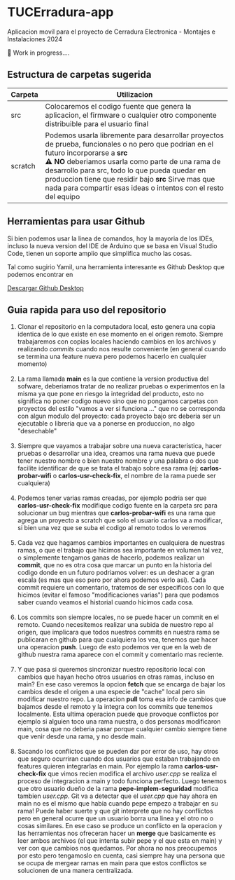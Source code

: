 # TUCErradura-app
Aplicacion movil para el proyecto de Cerradura Electronica - Montajes e Instalaciones 2024

🚧 Work in progress....

## Estructura de carpetas sugerida

|Carpeta|Utilizacion|
|------|-----|
|src|Colocaremos el codigo fuente que genera la aplicacion, el firmware o cualquier otro componente distribuible para el usuario final|
|scratch|Podemos usarla libremente para desarrollar proyectos de prueba, funcionales o no pero que podrian en el futuro incorporarse a **src**<br>⚠️ **NO** deberiamos usarla como parte de una rama de desarrollo para src, todo lo que pueda quedar en produccion tiene que residir bajo **src** Sirve mas que nada para compartir esas ideas o intentos con el resto del equipo |

## Herramientas para usar Github

Si bien podemos usar la linea de comandos, hoy la mayoria de los IDEs, incluso la nueva version del IDE de Arduino que se basa en Visual Studio Code, tienen un soporte amplio que simplifica mucho las cosas.

Tal como sugirio Yamil, una herramienta interesante es Github Desktop que podemos encontrar en 

[Descargar Github Desktop](https://desktop.github.com/download)

## Guia rapida para uso del repositorio

1. Clonar el repositorio en la computadora local, esto genera una copia identica de lo que existe en ese momento en el origen remoto. Siempre trabajaremos con copias locales haciendo cambios en los archivos y realizando *commits* cuando nos resulte conveniente (en general cuando se termina una feature nueva pero podemos hacerlo en cualquier momento)<br><br>
2. La rama llamada **main** es la que contiene la version productiva del sofware, deberiamos tratar de no realizar pruebas o experimentos en la misma ya que pone en riesgo la integridad del producto, esto no significa no poner codigo nuevo sino que no pongamos carpetas con proyectos del estilo "vamos a ver si funciona ..." que no se corresponda con algun modulo del proyecto: cada proyecto bajo src deberia ser un ejecutable o libreria que va a ponerse en produccion, no algo "desechable"<br><br>
3. Siempre que vayamos a trabajar sobre una nueva caracteristica, hacer pruebas o desarrollar una idea, creamos una rama nueva que puede tener nuestro nombre o bien nuestro nombre y una palabra o dos que facilite identificar de que se trata el trabajo sobre esa rama (ej: **carlos-probar-wifi** o **carlos-usr-check-fix**, el nombre de la rama puede ser cualquiera)<br><br>
4. Podemos tener varias ramas creadas, por ejemplo podria ser que **carlos-usr-check-fix** modifique codigo fuente en la carpeta src para solucionar un bug mientras que **carlos-probar-wifi** es una rama que agrega un proyecto a scratch que solo el usuario carlos va a modificar, si bien una vez que se suba el codigo al remoto todos lo veremos<br><br>
5. Cada vez que hagamos cambios importantes en cualquiera de nuestras ramas, o que el trabajo que hicimos sea importante en volumen tal vez, o simplemente tengamos ganas de hacerlo, podemos realizar un **commit**, que no es otra cosa que marcar un punto en la historia del codigo donde en un futuro podriamos volver: es un deshacer a gran escala (es mas que eso pero por ahora podemos verlo asi). Cada commit requiere un comentario, tratemos de ser especificos con lo que hicimos (evitar el famoso "modificaciones varias") para que podamos saber cuando veamos el historial cuando hicimos cada cosa.<br><br>
6. Los commits son siempre locales, no se puede hacer un commit en el remoto. Cuando necesitemos realizar una subida de nuestro repo al origen, que implicara que todos nuestros commits en nuestra rama se publicaran en github para que cualquiera los vea, tenemos que hacer una operacion **push**. Luego de esto podemos ver que en la web de github nuestra rama aparece con el commit y comentario mas reciente.<br><br>
7. Y que pasa si queremos sincronizar nuestro repositorio local con cambios que hayan hecho otros usuarios en otras ramas, incluso en main? En ese caso veremos la opcion **fetch** que se encarga de bajar los cambios desde el origen a una especie de "cache" local pero sin modificar nuestro repo. La operacion **pull** toma esa info de cambios que bajamos desde el remoto y la integra con los commits que tenemos localmente. Esta ultima operacion puede que provoque conflictos por ejemplo si alguien toco una rama nuestra, o dos personas modificaron main, cosa que no deberia pasar porque cualquier cambio siempre tiene que venir desde una rama, y no desde main.<br><br>
8. Sacando los conflictos que se pueden dar por error de uso, hay otros que seguro ocurriran cuando dos usuarios que estaban trabajando en features quieren integrarlas en main. Por ejemplo la rama **carlos-usr-check-fix** que vimos recien modifica el archivo *user.cpp* se realiza el proceso de integracion a main y todo funciona perfecto. Luego tenemos que otro usuario dueño de la rama **pepe-implem-seguridad** modifica tambien *user.cpp*. Git va a detectar que el *user.cpp* que hay ahora en main no es el mismo que habia cuando pepe empezo a trabajar en su rama! Puede haber suerte y que git interprete que no hay conflictos pero en general ocurre que un usuario borra una linea y el otro no o cosas similares. En ese caso se produce un conflicto en la operacion y las herramientas nos ofreceran hacer un **merge** que basicamente es leer ambos archivos (el que intenta subir pepe y el que esta en main) y ver con que cambios nos quedamos. Por ahora no nos preocupemos por esto pero tengamoslo en cuenta, casi siempre hay una persona que se ocupa de mergear ramas en main para que estos conflictos se solucionen de una manera centralizada.

